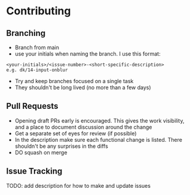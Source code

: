 # Contributing

## Branching

- Branch from main
- use your initials when naming the branch. I use this format:
```
<your-initials>/<issue-number>-<short-specific-description>
e.g. dk/14-input-onblur
```
- Try and keep branches focused on a single task
- They shouldn't be long lived (no more than a few days)

## Pull Requests

- Opening draft PRs early is encouraged. This gives the work visibility, and a place to document discussion around the change
- Get a separate set of eyes for review (if possible)
- In the description make sure each functional change is listed. There shouldn't be any surprises in the diffs
- DO squash on merge

## Issue Tracking

TODO: add description for how to make and update issues

